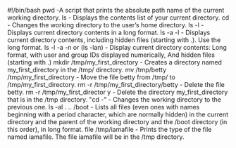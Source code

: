 #!/bin/bash
pwd -A script that prints the absolute path name of the current working directory.
ls - Displays the contents list of your current directory.
cd - Changes the working directory to the user’s home directory.
ls -l - Displays current directory contents in a long format.
ls -a -l - Displays current directory contents, including hidden files (starting with .). Use the long format.
ls -l -a -n or (ls -lan) - Display current directory contents: Long format, with user and group IDs displayed numerically, And hidden files (starting with .)
mkdir /tmp/my_first_directory - Creates a directory named my_first_directory in the /tmp/ directory.
mv /tmp/betty /tmp/my_first_directory - Move the file betty from /tmp/ to /tmp/my_first_directory.
rm -r /tmp/my_first_directory/betty - Delete the file betty.
rm -r /tmp/my_first_director
y - Delete the directory my_first_directory that is in the /tmp directory.
"cd -" - Changes the working directory to the previous one.
ls -al . .. /boot -  Lists all files (even ones with names beginning with a period character, which are normally hidden) in the current directory and the parent of the working directory and the /boot directory (in this order), in long format.
file /tmp/iamafile - Prints the type of the file named iamafile. The file iamafile will be in the /tmp directory.

